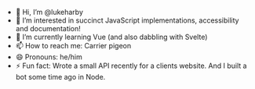 - 👋 Hi, I’m @lukeharby
- 👀 I’m interested in succinct JavaScript implementations, accessibility and documentation!
- 🌱 I’m currently learning Vue (and also dabbling with Svelte)
- 📫 How to reach me: Carrier pigeon
- 😄 Pronouns: he/him
- ⚡ Fun fact: Wrote a small API recently for a clients website. And I built a bot some time ago in Node. 

<!---
lukeharby/lukeharby is a ✨ special ✨ repository because its `README.md` (this file) appears on your GitHub profile.
You can click the Preview link to take a look at your changes.
--->

